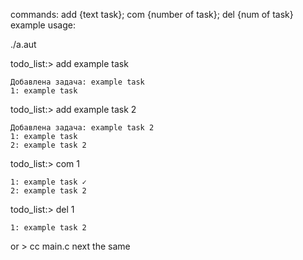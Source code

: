 commands: add {text task}; com {number of task}; del {num of task}
example usage:

./a.aut

todo_list:> add example task

    Добавлена задача: example task
    1: example task

todo_list:> add example task 2

    Добавлена задача: example task 2
    1: example task
    2: example task 2

todo_list:> com 1

    1: example task ✓
    2: example task 2

todo_list:> del 1

    1: example task 2

or > cc main.c
next the same



